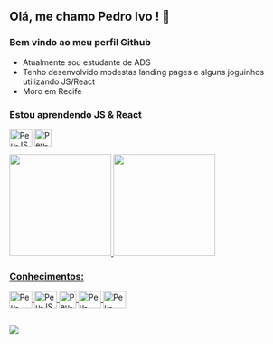 ## Olá, me chamo Pedro Ivo ! 👋
### Bem vindo ao meu perfil Github
- Atualmente sou estudante de ADS
- Tenho desenvolvido modestas landing pages e alguns joguinhos utilizando JS/React
- Moro em Recife
### Estou aprendendo JS & React
  <img align="center" alt="Peu-JS" height="30" width="40" src="https://cdn.jsdelivr.net/gh/devicons/devicon/icons/javascript/javascript-original.svg" /> <img align="center" alt="Peu-ReactJS" height="30" width="30" src="https://cdn.jsdelivr.net/gh/devicons/devicon/icons/react/react-original.svg" />


<div>
  <a href="https://github.com/peustratt">
  <img height="180cm" src="https://github-readme-stats.vercel.app/api?username=peustratt&show_icons=true">
  <img height="180cm" src="https://github-readme-stats.vercel.app/api/top-langs/?username=peustratt&show_icons=true">
</div>

### Conhecimentos: 
<div>
  <img align="center" alt="Peu-Python" height="30" width="40" src="https://cdn.jsdelivr.net/gh/devicons/devicon/icons/python/python-original.svg" />
  <img align="center" alt="Peu-JS" height="30" width="40" src="https://cdn.jsdelivr.net/gh/devicons/devicon/icons/javascript/javascript-original.svg" />
  <img align="center" alt="Peu-ReactJS" height="30" width="30" src="https://cdn.jsdelivr.net/gh/devicons/devicon/icons/react/react-original.svg" />
  <img align="center" alt="Peu-HTML" height="30" width="40" src="https://cdn.jsdelivr.net/gh/devicons/devicon/icons/html5/html5-original.svg" />
  <img align="center" alt="Peu-CSS" height="30" width="40" src="https://cdn.jsdelivr.net/gh/devicons/devicon/icons/css3/css3-original.svg" />
</div>
  
##
  
<div>
  <a href="https://www.linkedin.com/in/pedro-ivo-coutinho-duarte-29b538220/">
  <img src="https://img.shields.io/badge/LinkedIn-0077B5?style=for-the-badge&logo=linkedin&logoColor=white">
</div>


